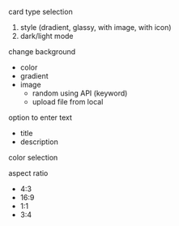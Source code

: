 card type selection
1. style (dradient, glassy, with image, with icon)
2. dark/light mode


change background
- color
- gradient
- image
    - random using API (keyword)
    - upload file from local

option to enter text
- title
- description

color selection

aspect ratio
 - 4:3
 - 16:9
 - 1:1
 - 3:4

<!-- https://www.pexels.com/api/documentation/?language=csharp -->